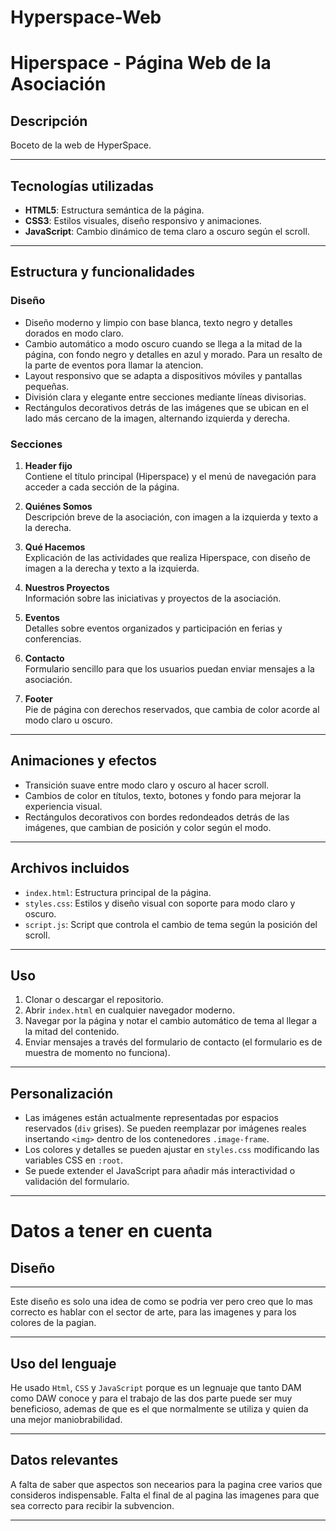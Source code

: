 # Hyperspace-Web

# Hiperspace - Página Web de la Asociación

## Descripción

Boceto de la web de HyperSpace.

---

## Tecnologías utilizadas

- **HTML5**: Estructura semántica de la página.
- **CSS3**: Estilos visuales, diseño responsivo y animaciones.
- **JavaScript**: Cambio dinámico de tema claro a oscuro según el scroll.

---

## Estructura y funcionalidades

### Diseño

- Diseño moderno y limpio con base blanca, texto negro y detalles dorados en modo claro.
- Cambio automático a modo oscuro cuando se llega a la mitad de la página, con fondo negro y detalles en azul y morado. Para un resalto de la parte de eventos pora llamar la atencion.
- Layout responsivo que se adapta a dispositivos móviles y pantallas pequeñas.
- División clara y elegante entre secciones mediante líneas divisorias.
- Rectángulos decorativos detrás de las imágenes que se ubican en el lado más cercano de la imagen, alternando izquierda y derecha.

### Secciones

1. **Header fijo**  
   Contiene el título principal (Hiperspace) y el menú de navegación para acceder a cada sección de la página.

2. **Quiénes Somos**  
   Descripción breve de la asociación, con imagen a la izquierda y texto a la derecha.

3. **Qué Hacemos**  
   Explicación de las actividades que realiza Hiperspace, con diseño de imagen a la derecha y texto a la izquierda.

4. **Nuestros Proyectos**  
   Información sobre las iniciativas y proyectos de la asociación.

5. **Eventos**  
   Detalles sobre eventos organizados y participación en ferias y conferencias.

6. **Contacto**  
   Formulario sencillo para que los usuarios puedan enviar mensajes a la asociación.

7. **Footer**  
   Pie de página con derechos reservados, que cambia de color acorde al modo claro u oscuro.

---

## Animaciones y efectos

- Transición suave entre modo claro y oscuro al hacer scroll.
- Cambios de color en títulos, texto, botones y fondo para mejorar la experiencia visual.
- Rectángulos decorativos con bordes redondeados detrás de las imágenes, que cambian de posición y color según el modo.

---

## Archivos incluidos

- `index.html`: Estructura principal de la página.
- `styles.css`: Estilos y diseño visual con soporte para modo claro y oscuro.
- `script.js`: Script que controla el cambio de tema según la posición del scroll.

---

## Uso

1. Clonar o descargar el repositorio.
2. Abrir `index.html` en cualquier navegador moderno.
3. Navegar por la página y notar el cambio automático de tema al llegar a la mitad del contenido.
4. Enviar mensajes a través del formulario de contacto (el formulario es de muestra de momento no funciona).

---

## Personalización

- Las imágenes están actualmente representadas por espacios reservados (`div` grises). Se pueden reemplazar por imágenes reales insertando `<img>` dentro de los contenedores `.image-frame`.
- Los colores y detalles se pueden ajustar en `styles.css` modificando las variables CSS en `:root`.
- Se puede extender el JavaScript para añadir más interactividad o validación del formulario.

---

# Datos a tener en cuenta

## Diseño

---

Este diseño es solo una idea de como se podria ver pero creo que lo mas correcto es hablar con el sector de arte, para las imagenes y para los colores de la pagian.

---

## Uso del lenguaje

He usado `Html`, `CSS` y `JavaScript` porque es un legnuaje que tanto DAM como DAW conoce y para el trabajo de las dos parte puede ser muy beneficioso, ademas de que es el que normalmente se utiliza y quien da una mejor maniobrabilidad.

---

## Datos relevantes

A falta de saber que aspectos son necearios para la pagina cree varios que consideros indispensable.
Falta el final de al pagina las imagenes para que sea correcto para recibir la subvencion.

---
